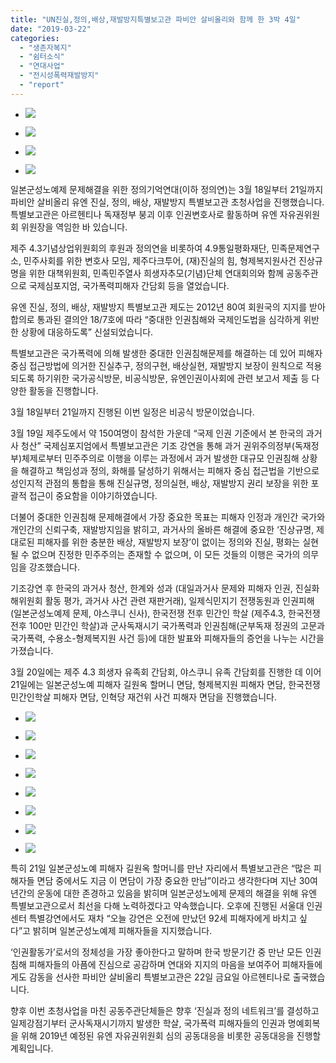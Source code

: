 ```yaml
---
title: "UN진실,정의,배상,재발방지특별보고관 파비안 살비올리와 함께 한 3박 4일"
date: "2019-03-22"
categories: 
  - "생존자복지"
  - "쉼터소식"
  - "연대사업"
  - "전시성폭력재발방지"
  - "report"
---
```


- ![](http://womenandwar.net/kr/wp-content/uploads/2019/03/DSC03401-1024x576.jpg)
    
- ![](http://womenandwar.net/kr/wp-content/uploads/2019/03/DSC03537-1024x576.jpg)
    
- ![](http://womenandwar.net/kr/wp-content/uploads/2019/03/DSC03834-1024x576.jpg)
    
- ![](http://womenandwar.net/kr/wp-content/uploads/2019/03/DSC04066-1024x576.jpg)
    

일본군성노예제 문제해결을 위한 정의기억연대(이하 정의연)는 3월 18일부터 21일까지 파비안 살비올리 유엔 진실, 정의, 배상, 재발방지 특별보고관 초청사업을 진행했습니다. 특별보고관은 아르헨티나 독재정부 붕괴 이후 인권변호사로 활동하며 유엔 자유권위원회 위원장을 역임한 바 있습니다.

제주 4.3기념상업위원회의 후원과 정의연을 비롯하여 4.9통일평화재단, 민족문제연구소, 민주사회를 위한 변호사 모임, 제주다크투어, (재)진실의 힘, 형제복지원사건 진상규명을 위한 대책위원회, 민족민주열사 희생자추모(기념)단체 연대회의와 함께 공동주관으로 국제심포지엄, 국가폭력피해자 간담회 등을 열었습니다.

유엔 진실, 정의, 배상, 재발방지 특별보고관 제도는 2012년 80여 회원국의 지지를 받아 합의로 통과된 결의안 18/7호에 따라 “중대한 인권침해와 국제인도법을 심각하게 위반한 상황에 대응하도록” 신설되었습니다.

특별보고관은 국가폭력에 의해 발생한 중대한 인권침해문제를 해결하는 데 있어 피해자 중심 접근방법에 의거한 진실추구, 정의구현, 배상실현, 재발방지 보장이 원칙으로 적용되도록 하기위한 국가공식방문, 비공식방문, 유엔인권이사회에 관련 보고서 제출 등 다양한 활동을 진행합니다.

3월 18일부터 21일까지 진행된 이번 일정은 비공식 방문이었습니다.

3월 19일 제주도에서 약 150여명이 참석한 가운데 “국제 인권 기준에서 본 한국의 과거사 청산” 국제심포지엄에서 특별보고관은 기조 강연을 통해 과거 권위주의정부(독재정부)체제로부터 민주주의로 이행을 이루는 과정에서 과거 발생한 대규모 인권침해 상황을 해결하고 책임성과 정의, 화해를 달성하기 위해서는 피해자 중심 접근법을 기반으로 성인지적 관점의 통합을 통해 진실규명, 정의실현, 배상, 재발방지 권리 보장을 위한 포괄적 접근이 중요함을 이야기하였습니다.

더불어 중대한 인권침해 문제해결에서 가장 중요한 목표는 피해자 인정과 개인간 국가와 개인간의 신뢰구축, 재발방지임을 밝히고, 과거사의 올바른 해결에 중요한 ‘진상규명, 제대로된 피해자를 위한 충분한 배상, 재발방지 보장’이 없이는 정의와 진실, 평화는 실현될 수 없으며 진정한 민주주의는 존재할 수 없으며, 이 모든 것들의 이행은 국가의 의무임을 강조했습니다.

기조강연 후 한국의 과거사 청산, 한계와 성과 (대일과거사 문제와 피해자 인권, 진실화해위원회 활동 평가, 과거사 사건 관련 재판거래), 일제식민지기 전쟁동원과 인권피해 (일본군성노예제 문제, 야스쿠니 신사), 한국전쟁 전후 민간인 학살 (제주4.3, 한국전쟁 전후 100만 민간인 학살)과 군사독재시기 국가폭력과 인권침해(군부독재 정권의 고문과 국가폭력, 수용소-형제복지원 사건 등)에 대한 발표와 피해자들의 증언을 나누는 시간을 가졌습니다.

3월 20일에는 제주 4.3 희생자 유족회 간담회, 야스쿠니 유족 간담회를 진행한 데 이어 21일에는 일본군성노예 피해자 길원옥 할머니 면담, 형제복지원 피해자 면담, 한국전쟁 민간인학살 피해자 면담, 인혁당 재건위 사건 피해자 면담을 진행했습니다.

- ![](http://womenandwar.net/kr/wp-content/uploads/2019/03/DSC04236-1024x576.jpg)
    
- ![](http://womenandwar.net/kr/wp-content/uploads/2019/03/DSC04243-1024x576.jpg)
    
- ![](http://womenandwar.net/kr/wp-content/uploads/2019/03/DSC04251-1024x576.jpg)
    
- ![](http://womenandwar.net/kr/wp-content/uploads/2019/03/DSC04340-1024x576.jpg)
    
- ![](http://womenandwar.net/kr/wp-content/uploads/2019/03/DSC04412-2-1024x576.jpg)
    
- ![](http://womenandwar.net/kr/wp-content/uploads/2019/03/DSC04456-1024x576.jpg)
    
- ![](http://womenandwar.net/kr/wp-content/uploads/2019/03/DSC04506-1024x576.jpg)
    
- ![](http://womenandwar.net/kr/wp-content/uploads/2019/03/DSC04513-1024x576.jpg)
    

특히 21일 일본군성노예 피해자 길원옥 할머니를 만난 자리에서 특별보고관은 “많은 피해자들 면담 중에서도 지금 이 면담이 가장 중요한 만남”이라고 생각한다며 지난 30여년간의 운동에 대한 존경하고 있음을 밝히며 일본군성노에제 문제의 해결을 위해 유엔 특별보고관으로서 최선을 다해 노력하겠다고 약속했습니다. 오후에 진행된 서울대 인권센터 특별강연에서도 재차 “오늘 강연은 오전에 만났던 92세 피해자에게 바치고 싶다”고 밝히며 일본군성노예제 피해자들을 지지했습니다.

‘인권활동가’로서의 정체성을 가장 좋아한다고 말하며 한국 방문기간 중 만난 모든 인권침해 피해자들의 아픔에 진심으로 공감하며 연대와 지지의 마음을 보여주어 피해자들에게도 감동을 선사한 파비안 살비올리 특별보고관은 22일 금요일 아르헨티나로 출국했습니다.

향후 이번 초청사업을 마친 공동주관단체들은 향후 ‘진실과 정의 네트워크’를 결성하고 일제강점기부터 군사독재시기까지 발생한 학살, 국가폭력 피해자들의 인권과 명예회복을 위해 2019년 예정된 유엔 자유권위원회 심의 공동대응을 비롯한 공동대응을 진행할 계획입니다.
